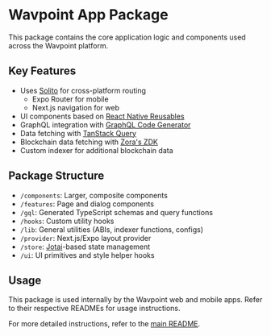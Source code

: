 # Wavpoint App Package

This package contains the core application logic and components used across the Wavpoint platform.

## Key Features

- Uses [Solito](https://solito.dev/) for cross-platform routing
  - Expo Router for mobile
  - Next.js navigation for web
- UI components based on [React Native Reusables](https://github.com/mrzachnugent/react-native-reusables)
- GraphQL integration with [GraphQL Code Generator](https://the-guild.dev/graphql/codegen)
- Data fetching with [TanStack Query](https://tanstack.com/query/latest/docs/framework/react/overview)
- Blockchain data fetching with [Zora's ZDK](https://zdk.zora.co/)
- Custom indexer for additional blockchain data

## Package Structure

- `/components`: Larger, composite components
- `/features`: Page and dialog components
- `/gql`: Generated TypeScript schemas and query functions
- `/hooks`: Custom utility hooks
- `/lib`: General utilities (ABIs, indexer functions, configs)
- `/provider`: Next.js/Expo layout provider
- `/store`: [Jotai](https://jotai.org/)-based state management
- `/ui`: UI primitives and style helper hooks

## Usage

This package is used internally by the Wavpoint web and mobile apps. Refer to their respective READMEs for usage instructions.

For more detailed instructions, refer to the [main README](../../README.md).